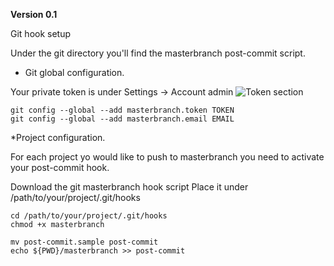 **Version 0.1**

Git hook setup

Under the git directory you'll find the masterbranch post-commit script.

    
* Git global configuration.

Your private token is under Settings -> Account admin
![Token section](http://mb-misc.s3.amazonaws.com/token.png)

	git config --global --add masterbranch.token TOKEN
	git config --global --add masterbranch.email EMAIL

	
*Project configuration.

For each project yo would like to  push to masterbranch you need to activate your post-commit hook.
		
Download the git masterbranch hook script
Place it under /path/to/your/project/.git/hooks
		
	cd /path/to/your/project/.git/hooks
	chmod +x masterbranch 

	mv post-commit.sample post-commit
	echo ${PWD}/masterbranch >> post-commit



